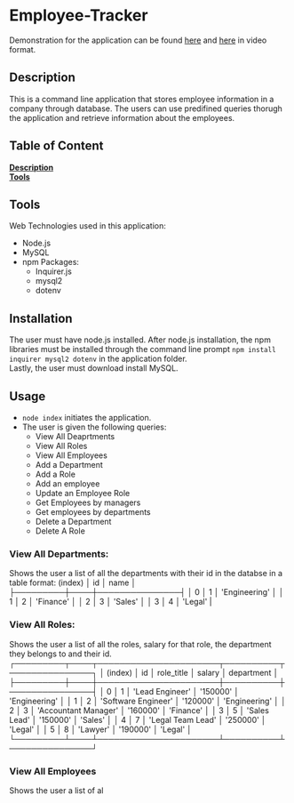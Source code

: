 # Employee-Tracker
Demonstration for the application can be found [here](https://drive.google.com/file/d/1k7lkjqDhbmYRrwVkxRHsfMFTnx-p4qN3/view) and [here](ttps://drive.google.com/file/d/1L6Stsx1xFo_-MbMMXo4Y5bYf6F87lGjM/view) in video format.

## Description
This is a command line application that stores employee information in a company through database. The users can use predifined queries thorugh the application  and retrieve information about the employees. 

## Table of Content
**[Description](#description)**  
**[Tools](#tools)**

## Tools 
Web Technologies used in this application:  
- Node.js
- MySQL
- npm Packages:
  - Inquirer.js
  - mysql2
  - dotenv
## Installation
The user must have node.js installed. After node.js installation, the npm libraries must be installed through the command line prompt `npm install inquirer mysql2 dotenv` in the application folder.  
Lastly, the user must download install MySQL.

## Usage
- `node index` initiates the application.
- The user is given the following queries:
  - View All Deaprtments
  - View All Roles
  - View All Employees
  - Add a Department
  - Add a Role
  - Add an employee
  - Update an Employee Role
  - Get Employees by managers
  - Get employees by departments
  - Delete a Department
  - Delete A Role
### View All Departments:
Shows the user a list of all the departments with their id in the databse in a table format:
 (index) │ id │     name      │
├─────────┼────┼───────────────┤
│    0    │ 1  │ 'Engineering' │
│    1    │ 2  │   'Finance'   │
│    2    │ 3  │    'Sales'    │
│    3    │ 4  │    'Legal'    |

### View All Roles:
Shows the user a list of all the roles, salary for that role, the department they belongs to and their id.
┌─────────┬────┬──────────────────────┬──────────┬───────────────┐
│ (index) │ id │      role_title      │  salary  │  department   │
├─────────┼────┼──────────────────────┼──────────┼───────────────┤
│    0    │ 1  │   'Lead Engineer'    │ '150000' │ 'Engineering' │
│    1    │ 2  │ 'Software Engineer'  │ '120000' │ 'Engineering' │
│    2    │ 3  │ 'Accountant Manager' │ '160000' │   'Finance'   │
│    3    │ 5  │     'Sales Lead'     │ '150000' │    'Sales'    │
│    4    │ 7  │  'Legal Team Lead'   │ '250000' │    'Legal'    │
│    5    │ 8  │       'Lawyer'       │ '190000' │    'Legal'    │
└─────────┴────┴──────────────────────┴──────────┴───────────────┘
### View All Employees
Shows the user a list of al
 


